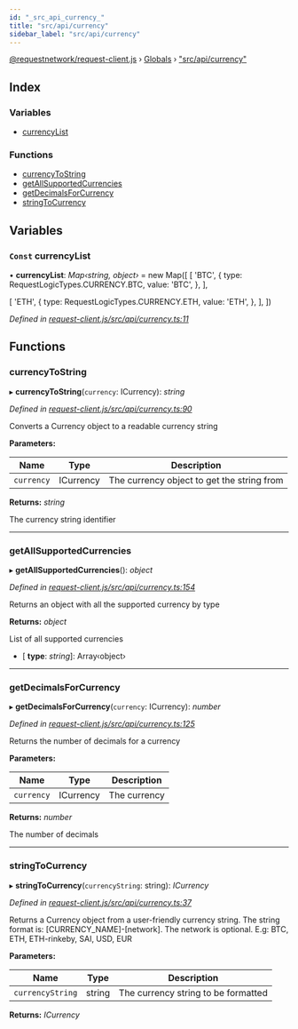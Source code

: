 ```yaml
---
id: "_src_api_currency_"
title: "src/api/currency"
sidebar_label: "src/api/currency"
---
```


[@requestnetwork/request-client.js](../index.md) › [Globals](../globals.md) › ["src/api/currency"](_src_api_currency_.md)

## Index

### Variables

* [currencyList](_src_api_currency_.md#const-currencylist)

### Functions

* [currencyToString](_src_api_currency_.md#currencytostring)
* [getAllSupportedCurrencies](_src_api_currency_.md#getallsupportedcurrencies)
* [getDecimalsForCurrency](_src_api_currency_.md#getdecimalsforcurrency)
* [stringToCurrency](_src_api_currency_.md#stringtocurrency)

## Variables

### `Const` currencyList

• **currencyList**: *Map‹string, object›* = new Map([
  [
    'BTC',
    {
      type: RequestLogicTypes.CURRENCY.BTC,
      value: 'BTC',
    },
  ],

  [
    'ETH',
    {
      type: RequestLogicTypes.CURRENCY.ETH,
      value: 'ETH',
    },
  ],
])

*Defined in [request-client.js/src/api/currency.ts:11](https://github.com/requestNetwork/requestNetwork/blob/15fb307e/packages/request-client.js/src/api/currency.ts#L11)*

## Functions

###  currencyToString

▸ **currencyToString**(`currency`: ICurrency): *string*

*Defined in [request-client.js/src/api/currency.ts:90](https://github.com/requestNetwork/requestNetwork/blob/15fb307e/packages/request-client.js/src/api/currency.ts#L90)*

Converts a Currency object to a readable currency string

**Parameters:**

Name | Type | Description |
------ | ------ | ------ |
`currency` | ICurrency | The currency object to get the string from |

**Returns:** *string*

The currency string identifier

___

###  getAllSupportedCurrencies

▸ **getAllSupportedCurrencies**(): *object*

*Defined in [request-client.js/src/api/currency.ts:154](https://github.com/requestNetwork/requestNetwork/blob/15fb307e/packages/request-client.js/src/api/currency.ts#L154)*

Returns an object with all the supported currency by type

**Returns:** *object*

List of all supported currencies

* \[ **type**: *string*\]: Array‹object›

___

###  getDecimalsForCurrency

▸ **getDecimalsForCurrency**(`currency`: ICurrency): *number*

*Defined in [request-client.js/src/api/currency.ts:125](https://github.com/requestNetwork/requestNetwork/blob/15fb307e/packages/request-client.js/src/api/currency.ts#L125)*

Returns the number of decimals for a currency

**Parameters:**

Name | Type | Description |
------ | ------ | ------ |
`currency` | ICurrency | The currency |

**Returns:** *number*

The number of decimals

___

###  stringToCurrency

▸ **stringToCurrency**(`currencyString`: string): *ICurrency*

*Defined in [request-client.js/src/api/currency.ts:37](https://github.com/requestNetwork/requestNetwork/blob/15fb307e/packages/request-client.js/src/api/currency.ts#L37)*

Returns a Currency object from a user-friendly currency string.
The string format is: [CURRENCY_NAME]-[network].
The network is optional.
E.g: BTC, ETH, ETH-rinkeby, SAI, USD, EUR

**Parameters:**

Name | Type | Description |
------ | ------ | ------ |
`currencyString` | string | The currency string to be formatted  |

**Returns:** *ICurrency*
